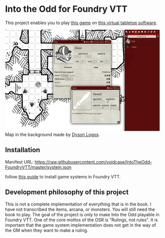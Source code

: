 # Into the Odd for Foundry VTT

This project enables you to play [this game](https://www.drivethrurpg.com/product/145536/Into-the-Odd) on [this virtual tabletop software](https://foundryvtt.com/).

![](screenshot.png)
Map in the background made by [Dyson Logos](https://dysonlogos.blog/).

## Installation

Manifest URL: https://raw.githubusercontent.com/voidcase/IntoTheOdd-FoundryVTT/master/system.json

follow [this guide](https://foundryvtt.com/article/installation/#system) to install game systems in Foundry VTT.

## Development philosophy of this project

This is not a complete implementation of everything that is in the book.
I have not transcribed the items, arcana, or monsters.
You will still need the book to play.
The goal of the project is only to make Into the Odd playable in Foundry VTT.
One of the core mottos of the OSR is "Rulings, not rules".
It is important that the game system implementation does not get in the way of the GM when they want to make a ruling.
